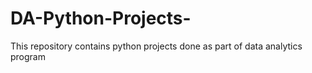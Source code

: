 # DA-Python-Projects-
This repository contains python projects done as part of data analytics program
